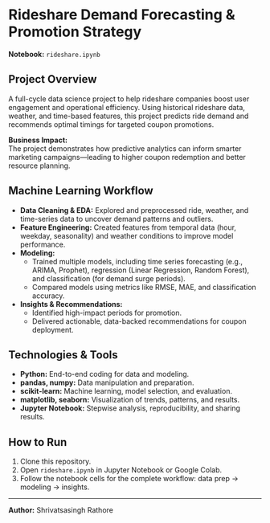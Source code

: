 # Rideshare Demand Forecasting & Promotion Strategy

**Notebook:** `rideshare.ipynb`

## Project Overview

A full-cycle data science project to help rideshare companies boost user engagement and operational efficiency. Using historical rideshare data, weather, and time-based features, this project predicts ride demand and recommends optimal timings for targeted coupon promotions.

**Business Impact:**  
The project demonstrates how predictive analytics can inform smarter marketing campaigns—leading to higher coupon redemption and better resource planning.

## Machine Learning Workflow

- **Data Cleaning & EDA:** Explored and preprocessed ride, weather, and time-series data to uncover demand patterns and outliers.
- **Feature Engineering:** Created features from temporal data (hour, weekday, seasonality) and weather conditions to improve model performance.
- **Modeling:**  
  - Trained multiple models, including time series forecasting (e.g., ARIMA, Prophet), regression (Linear Regression, Random Forest), and classification (for demand surge periods).
  - Compared models using metrics like RMSE, MAE, and classification accuracy.
- **Insights & Recommendations:**  
  - Identified high-impact periods for promotion.
  - Delivered actionable, data-backed recommendations for coupon deployment.

## Technologies & Tools

- **Python:** End-to-end coding for data and modeling.
- **pandas, numpy:** Data manipulation and preparation.
- **scikit-learn:** Machine learning, model selection, and evaluation.
- **matplotlib, seaborn:** Visualization of trends, patterns, and results.
- **Jupyter Notebook:** Stepwise analysis, reproducibility, and sharing results.

## How to Run

1. Clone this repository.
2. Open `rideshare.ipynb` in Jupyter Notebook or Google Colab.
3. Follow the notebook cells for the complete workflow: data prep → modeling → insights.

---

**Author:** Shrivatsasingh Rathore
